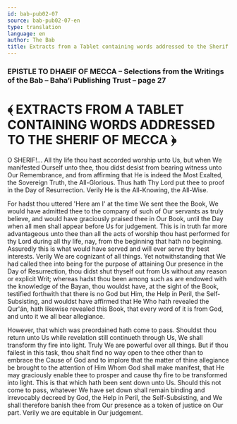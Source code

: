 ```yaml
---
id: bab-pub02-07
source: bab-pub02-07-en
type: translation
language: en
author: The Bab
title: Extracts from a Tablet containing words addressed to the Sherif of Mecca
---
```

### EPISTLE TO DHAEIF OF MECCA – Selections from the Writings of the Bab – Baha’i Publishing Trust – page 27

# ﴾ EXTRACTS FROM A TABLET CONTAINING WORDS ADDRESSED TO THE SHERIF OF MECCA ﴿

O SHERIF!... All thy life thou hast accorded worship unto Us, but when We manifested Ourself unto thee, thou didst desist from bearing witness unto Our Remembrance, and from affirming that He is indeed the Most Exalted, the Sovereign Truth, the All-Glorious. Thus hath Thy Lord put thee to proof in the Day of Resurrection. Verily He is the All-Knowing, the All-Wise.

For hadst thou uttered 'Here am I' at the time We sent thee the Book, We would have admitted thee to the company of such of Our servants as truly believe, and would have graciously praised thee in Our Book, until the Day when all men shall appear before Us for judgement. This is in truth far more advantageous unto thee than all the acts of worship thou hast performed for thy Lord during all thy life, nay, from the beginning that hath no beginning. Assuredly this is what would have served and will ever serve thy best interests. Verily We are cognizant of all things. Yet notwithstanding that We had called thee into being for the purpose of attaining Our presence in the Day of Resurrection, thou didst shut thyself out from Us without any reason or explicit Writ; whereas hadst thou been among such as are endowed with the knowledge of the Bayan, thou wouldst have, at the sight of the Book, testified forthwith that there is no God but Him, the Help in Peril, the Self-Subsisting, and wouldst have affirmed that He Who hath revealed the Qur'án, hath likewise revealed this Book, that every word of it is from God, and unto it we all bear allegiance.

However, that which was preordained hath come to pass. Shouldst thou return unto Us while revelation still continueth through Us, We shall transform thy fire into light. Truly We are powerful over all things. But if thou failest in this task, thou shalt find no way open to thee other than to embrace the Cause of God and to implore that the matter of thine allegiance be brought to the attention of Him Whom God shall make manifest, that He may graciously enable thee to prosper and cause thy fire to be transformed into light. This is that which hath been sent down unto Us. Should this not come to pass, whatever We have set down shall remain binding and irrevocably decreed by God, the Help in Peril, the Self-Subsisting, and We shall therefore banish thee from Our presence as a token of justice on Our part. Verily we are equitable in Our judgement.